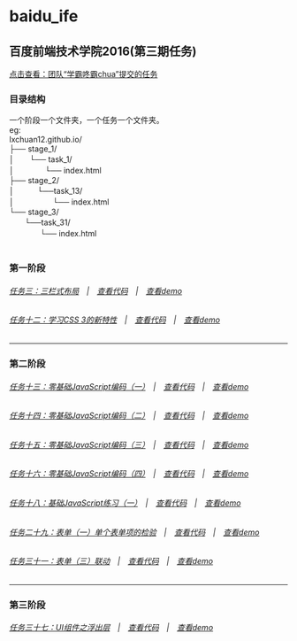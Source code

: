 # baidu_ife

## 百度前端技术学院2016(第三期任务)

[点击查看：团队“学霸咚霸chua”提交的任务](http://ife.baidu.com/2016/task/all)

### 目录结构

一个阶段一个文件夹，一个任务一个文件夹。<br/>
eg:<br/>
lxchuan12.github.io/<br/>
├── stage_1/<br/>
│　　└── task_1/<br/>
│　　　　└── index.html<br/>
├── stage_2/<br/>
│　　　└──task_13/<br/>
│　　　　　└── index.html<br/>
└── stage_3/<br/>
　　└──task_31/<br/>
　　　　└── index.html<br/>
<br/>
### 第一阶段
###### [任务三：三栏式布局](http://ife.baidu.com/2016/task/detail?taskId=3)　|　[查看代码](https://github.com/lxchuan12/baidu_ife/blob/gh-pages/stage_1/task_3/index.html)　|　[查看demo](http://lxchuan12.github.io/stage_1/task_3/)

###### [任务十二：学习CSS 3的新特性](http://ife.baidu.com/2016/task/detail?taskId=12)　|　[查看代码](https://github.com/lxchuan12/baidu_ife/blob/gh-pages/stage_1/task_12/index.html)　|　[查看demo](http://lxchuan12.github.io/baidu_ife/IFE2016/stage_1/task_12/)

***
### 第二阶段

###### [任务十三：零基础JavaScript编码（一）](http://ife.baidu.com/2016/task/detail?taskId=13)　|　[查看代码](https://github.com/lxchuan12/baidu_ife/blob/gh-pages/stage_2/task_13/index.html)　|　[查看demo](http://lxchuan12.github.io/baidu_ife/IFE2016/stage_2/task_13/)


###### [任务十四：零基础JavaScript编码（二）](http://ife.baidu.com/2016/task/detail?taskId=14)　|　[查看代码](https://github.com/lxchuan12/baidu_ife/blob/gh-pages/stage_2/task_14/index.html)　|　[查看demo](http://lxchuan12.github.io/baidu_ife/IFE2016/stage_2/task_14/)

###### [任务十五：零基础JavaScript编码（三）](http://ife.baidu.com/2016/task/detail?taskId=15)　|　[查看代码](https://github.com/lxchuan12/baidu_ife/blob/gh-pages/stage_2/task_15/index.html)　|　[查看demo](http://lxchuan12.github.io/baidu_ife/IFE2016/stage_2/task_15/)

###### [任务十六：零基础JavaScript编码（四）](http://ife.baidu.com/2016/task/detail?taskId=16)　|　[查看代码](https://github.com/lxchuan12/baidu_ife/blob/gh-pages/stage_2/task_16/index.html)　|　[查看demo](http://lxchuan12.github.io/baidu_ife/IFE2016/stage_2/task_16/)

###### [任务十八：基础JavaScript练习（一）](http://ife.baidu.com/2016/task/detail?taskId=18)　|　[查看代码](https://github.com/lxchuan12/baidu_ife/blob/gh-pages/stage_2/task_18/index.html)　|　[查看demo](http://lxchuan12.github.io/baidu_ife/IFE2016/stage_2/task_18/)

###### [任务二十九：表单（一）单个表单项的检验](http://ife.baidu.com/2016/task/detail?taskId=29)　|　[查看代码](https://github.com/lxchuan12/baidu_ife/blob/gh-pages/stage_2/task_29/index.html)　|　[查看demo](http://lxchuan12.github.io/baidu_ife/IFE2016/stage_2/task_29/)

###### [任务三十一：表单（三）联动](http://ife.baidu.com/2016/task/detail?taskId=31)　|　[查看代码](https://github.com/lxchuan12/baidu_ife/blob/gh-pages/stage_2/task_31/index.html)　|　[查看demo](http://lxchuan12.github.io/baidu_ife/IFE2016/stage_2/task_31/)


***
### 第三阶段

###### [任务三十七：UI组件之浮出层](http://ife.baidu.com/2016/task/detail?taskId=37)　|　[查看代码](https://github.com/lxchuan12/baidu_ife/blob/gh-pages/stage_3/task_37/index.html)　|　[查看demo](http://lxchuan12.github.io/baidu_ife/IFE2016/stage_3/task_37/)
